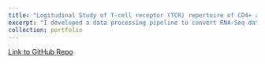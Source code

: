 ```yaml
---
title: "Logitudinal Study of T-cell receptor (TCR) repertoire of CD4+ and CD8+ T-cells"
excerpt: "I developed a data processing pipeline to convert RNA-Seq data to matched \\(\alpha\beta\\) TCRs from 30 human patients across 7 years. I also developed a suite of statistical and data science analysis tools to determine how the TCR repertoire changes with aging and across the 7 year gap."
collection: portfolio
---
```

[Link to GitHub Repo](https://github.com/Weng-lab-NIH/TCR_Longitudinal_Aging)